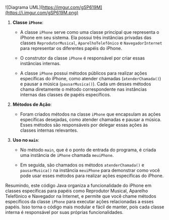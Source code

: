 
![Diagrama UML](https://imgur.com/gSP619M](https://i.imgur.com/gSP619M.png)
1. **Classe `iPhone`**:
   - A classe `iPhone` serve como uma classe principal que representa o iPhone em seu sistema. Ela possui três instâncias privadas das classes `ReprodutorMusical`, `AparelhoTelefônico` e `NavegadorInternet` para representar os diferentes papéis do iPhone.

   - O construtor da classe `iPhone` é responsável por criar essas instâncias internas.

   - A classe `iPhone` possui métodos públicos para realizar ações específicas do iPhone, como atender chamadas (`atenderChamada()`) e pausar a música (`pausarMusica()`). Cada um desses métodos chama diretamente o método correspondente nas instâncias internas das classes de papéis específicos.

2. **Métodos de Ação**:
   - Foram criados métodos na classe `iPhone` que encapsulam as ações específicas desejadas, como atender chamadas e pausar a música. Esses métodos são responsáveis por delegar essas ações às classes internas relevantes.

3. **Uso no `main`**:
   - No método `main`, que é o ponto de entrada do programa, é criada uma instância de `iPhone` chamada `meuiPhone`.

   - Em seguida, são chamados os métodos `atenderChamada()` e `pausarMusica()` na instância `meuiPhone` para demonstrar como você pode usar esses métodos para realizar ações específicas do iPhone.

Resumindo, este código Java organiza a funcionalidade do iPhone em classes específicas para papéis como Reprodutor Musical, Aparelho Telefônico e Navegador na Internet, e permite que você chame métodos específicos da classe `iPhone` para executar ações relacionadas a esses papéis. Isso torna o código mais modular e fácil de manter, pois cada classe interna é responsável por suas próprias funcionalidades.
